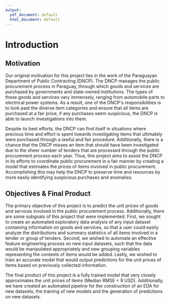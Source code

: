 ```yaml
---
output:
  pdf_document: default
  html_document: default
---
```

# Introduction

## Motivation

Our original motivation for this project lies in the work of the Paraguayan Department of Public Contracting (DNCP). The DNCP manages the public procurement process in Paraguay, through which goods and services are purchased by governments and state-owned institutions. The types of these goods and services vary immensely, ranging from automobile parts to electrical power systems. As a result, one of the DNCP's responsibilities is to look past the diverse item categories and ensure that all items are purchased at a fair price; if any purchases seem suspicious, the DNCP is able to launch investigations into them. 

Despite its best efforts, the DNCP can find itself in situations where precious time and effort is spent towards investigating items that ultimately were purchased through a lawful and fair procedure. Additionally, there is a chance that the DNCP misses an item that should have been investigated due to the sheer number of tenders that are processed through the public procurement process each year. Thus, this project aims to assist the DNCP in its efforts to coordinate public procurement in a fair manner by creating a model that estimates the prices of items involved in public procurement. Accomplishing this may help the DNCP to preserve time and resources by more easily identifying suspicious purchases and anomalies. 

## Objectives & Final Product

The primary objective of this project is to predict the unit prices of goods and services involved in the public procurement process. Additionally, there are some subgoals of this project that were implemented. First, we sought to create an automated exploratory data analysis of any input dataset containing information on goods and services, so that a user could easily analyze the distributions and summary statistics of all items involved in a tender or group of tenders. Second, we wished to automate an effective feature engineering process on new input datasets, such that the data would be manipulated appropriately and new grouping variables representing the contexts of items would be added. Lastly, we wished to train an accurate model that would output predictions for the unit prices of items based on previously collected information.

The final product of this project is a fully trained model that very closely approximates the unit prices of items (Median RMSE < 9 USD). Additionally, we have created an automated pipeline for the construction of an EDA for new datasets, the training of new models and the generation of predictions on new datasets.

